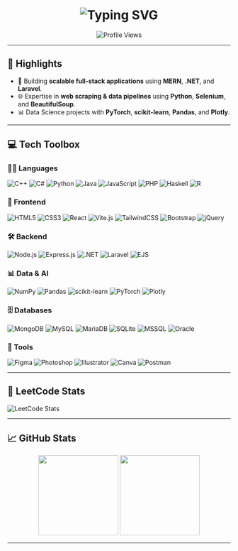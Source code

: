 <h1 align="center">
  <img src="https://readme-typing-svg.herokuapp.com?font=Fira+Code&size=30&duration=2000&pause=1000&center=true&vCenter=true&width=450&lines=Hi+There!+I'm+Ibraheem;Software+Engineer;Full-Stack+Web+Developer;Web+Scraper" alt="Typing SVG" />
</h1>

<p align="center">
  <img src="https://komarev.com/ghpvc/?username=ibraheem887&style=flat-square&color=blue" alt="Profile Views" />

</p>


---

## 🚀 Highlights

- 🔧 Building **scalable full-stack applications** using **MERN**, **.NET**, and **Laravel**.
- 🌐 Expertise in **web scraping & data pipelines** using **Python**, **Selenium**, and **BeautifulSoup**.
- 📊 Data Science projects with **PyTorch**, **scikit-learn**, **Pandas**, and **Plotly**.


---

## 💻 Tech Toolbox

### 👨‍💻 Languages
![C++](https://img.shields.io/badge/C++-00599C?style=flat&logo=c%2B%2B&logoColor=white)
![C#](https://img.shields.io/badge/C%23-239120?style=flat&logo=csharp&logoColor=white)
![Python](https://img.shields.io/badge/Python-3776AB?style=flat&logo=python&logoColor=white)
![Java](https://img.shields.io/badge/Java-ED8B00?style=flat&logo=java&logoColor=white)
![JavaScript](https://img.shields.io/badge/JavaScript-F7DF1E?style=flat&logo=javascript&logoColor=black)
![PHP](https://img.shields.io/badge/PHP-777BB4?style=flat&logo=php&logoColor=white)
![Haskell](https://img.shields.io/badge/Haskell-5D4F85?style=flat&logo=haskell&logoColor=white)
![R](https://img.shields.io/badge/R-276DC3?style=flat&logo=r&logoColor=white)

### 🎨 Frontend
![HTML5](https://img.shields.io/badge/HTML5-E34F26?style=flat&logo=html5&logoColor=white)
![CSS3](https://img.shields.io/badge/CSS3-1572B6?style=flat&logo=css3&logoColor=white)
![React](https://img.shields.io/badge/React-20232A?style=flat&logo=react&logoColor=61DAFB)
![Vite.js](https://img.shields.io/badge/Vite.js-35495E?style=flat&logo=vitedotjs&logoColor=4FC08D)
![TailwindCSS](https://img.shields.io/badge/Tailwind_CSS-38B2AC?style=flat&logo=tailwind-css&logoColor=white)
![Bootstrap](https://img.shields.io/badge/Bootstrap-7952B3?style=flat&logo=bootstrap&logoColor=white)
![jQuery](https://img.shields.io/badge/jQuery-0769AD?style=flat&logo=jquery&logoColor=white)

### 🛠️ Backend
![Node.js](https://img.shields.io/badge/Node.js-339933?style=flat&logo=nodedotjs&logoColor=white)
![Express.js](https://img.shields.io/badge/Express-000000?style=flat&logo=express&logoColor=white)
![.NET](https://img.shields.io/badge/.NET-512BD4?style=flat&logo=dotnet&logoColor=white)
![Laravel](https://img.shields.io/badge/Laravel-FF2D20?style=flat&logo=laravel&logoColor=white)
![EJS](https://img.shields.io/badge/EJS-8C8C8C?style=flat&logo=ejs&logoColor=black)

### 📊 Data & AI
![NumPy](https://img.shields.io/badge/NumPy-013243?style=flat&logo=numpy&logoColor=white)
![Pandas](https://img.shields.io/badge/Pandas-150458?style=flat&logo=pandas&logoColor=white)
![scikit-learn](https://img.shields.io/badge/scikit--learn-F7931E?style=flat&logo=scikit-learn&logoColor=white)
![PyTorch](https://img.shields.io/badge/PyTorch-EE4C2C?style=flat&logo=pytorch&logoColor=white)
![Plotly](https://img.shields.io/badge/Plotly-3F4F75?style=flat&logo=plotly&logoColor=white)

### 🗄️ Databases
![MongoDB](https://img.shields.io/badge/MongoDB-4EA94B?style=flat&logo=mongodb&logoColor=white)
![MySQL](https://img.shields.io/badge/MySQL-4479A1?style=flat&logo=mysql&logoColor=white)
![MariaDB](https://img.shields.io/badge/MariaDB-003545?style=flat&logo=mariadb&logoColor=white)
![SQLite](https://img.shields.io/badge/SQLite-07405E?style=flat&logo=sqlite&logoColor=white)
![MSSQL](https://img.shields.io/badge/SQL_Server-CC2927?style=flat&logo=microsoftsqlserver&logoColor=white)
![Oracle](https://img.shields.io/badge/Oracle-F80000?style=flat&logo=oracle&logoColor=white)

### 🧰 Tools
![Figma](https://img.shields.io/badge/Figma-F24E1E?style=flat&logo=figma&logoColor=white)
![Photoshop](https://img.shields.io/badge/Photoshop-31A8FF?style=flat&logo=adobephotoshop&logoColor=white)
![Illustrator](https://img.shields.io/badge/Illustrator-FF9A00?style=flat&logo=adobeillustrator&logoColor=white)
![Canva](https://img.shields.io/badge/Canva-00C4CC?style=flat&logo=canva&logoColor=white)
![Postman](https://img.shields.io/badge/Postman-FF6C37?style=flat&logo=postman&logoColor=white)

---
## 🧠 LeetCode Stats

![LeetCode Stats](https://leetcard.jacoblin.cool/aka_ibi?theme=dark&ext=contest)

---

## 📈 GitHub Stats

<p align="center">
  <img src="https://github-readme-stats.vercel.app/api?username=ibraheem887&show_icons=true&theme=tokyonight" height="180" />
  <img src="https://github-readme-stats.vercel.app/api/top-langs/?username=ibraheem887&layout=compact&theme=tokyonight" height="180" />
</p>

---
